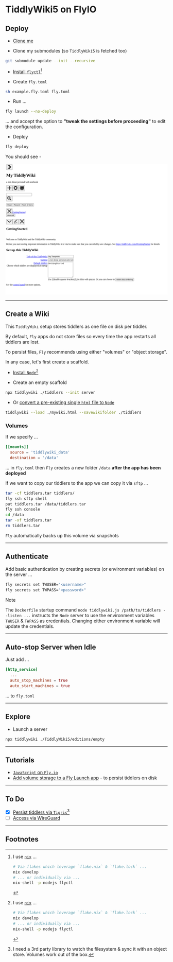 # TiddlyWiki5 on FlyIO

## Deploy

- [Clone me](https://github.com/firstcontributions/first-contributions)

- Clone my submodules (so `TiddlyWiki5` is fetched too)

```sh
git submodule update --init --recursive
```

- [Install `flyctl`](https://fly.io/docs/flyctl/install/)[^NIX]

- Create `fly.toml`

```sh
sh example.fly.toml fly.toml
```

- Run ...

```sh
fly launch --no-deploy
```

... and accept the option to **"tweak the settings before proceeding"** to edit the configuration.

- Deploy

```sh
fly deploy
```

You should see -

![](./images/tiddlywiki-default-startup.png)


---


## Create a Wiki

This `TiddlyWiki` setup stores tiddlers as one file on disk per tiddler.

By default, `Fly` apps do not store files so every time the app restarts all tiddlers are lost.

To persist files, `Fly` recommends using either "volumes" or "object storage".

In any case, let's first create a scaffold.

- [Install `Node`](https://nodejs.org/en)[^NIX]


- Create an empty scaffold

```sh
npx tiddlywiki ./tiddlers --init server
```

- Or [convert a pre-existing single `html` file to `Node`](https://talk.tiddlywiki.org/t/migration-from-single-html-file-to-node-js/3585)

```sh
tiddlywiki --load ./mywiki.html --savewikifolder ./tiddlers
```

### Volumes

If we specify ...

```toml
[[mounts]]
  source = 'tiddlywiki_data'
  destination = '/data'
```

... in `fly.toml` then `Fly` creates a new folder `/data` **after the app has been deployed**

If we want to copy our tiddlers to the app we can copy it via `sftp` ...

```sh
tar -cf tiddlers.tar tiddlers/
fly ssh sftp shell
put tiddlers.tar /data/tiddlers.tar
fly ssh console
cd /data
tar -xf tiddlers.tar
rm tiddlers.tar
```

`Fly` automatically backs up this volume via snapshots


---

## Authenticate

Add basic authentication by creating secrets (or environment variables) on the server ...

```sh
fly secrets set TWUSER="<username>"
fly secrets set TWPASS="<password>"
```

> [!NOTE]
> The `Dockerfile` startup command `node tiddlywiki.js /path/to/tiddlers --listen ...` instructs the `Node` server to use the environment variables `TWUSER` & `TWPASS` as credentials. Changing either environment variable will update the credentials.

---


## Auto-stop Server when Idle

Just add ...

```toml
[http_service]
  ...
  auto_stop_machines = true
  auto_start_machines = true
```

... to `fly.toml`


---


## Explore

- Launch a server

```sh
npx tiddlywiki ./TiddlyWiki5/editions/empty
```


---


## Tutorials

- [`JavaScript` on `Fly.io`](https://fly.io/docs/js/)
- [Add volume storage to a Fly Launch app](https://fly.io/docs/launch/volume-storage/) - to persist tiddlers on disk


---


## To Do

- [x] [Persist tiddlers via `Tigris`](https://fly.io/docs/reference/tigris/)[^TIGRIS]
- [ ] [Access via WireGuard](https://fly.io/docs/blueprints/private-applications-flycast/)

---

## Footnotes

[^NIX]: I use [`nix`](https://github.com/DeterminateSystems/nix-installer) ...

    ```sh
    # Via flakes which leverage `flake.nix` & `flake.lock` ...
    nix develop
    # ... or individually via ...
    nix-shell -p nodejs flyctl
    ```

[^TIGRIS]: I need a 3rd party library to watch the filesystem & sync it with an object store. Volumes work out of the box.
